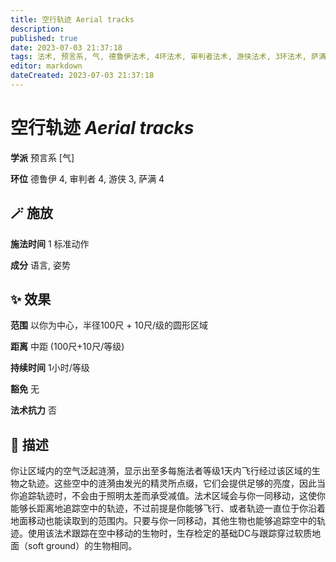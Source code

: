 ```yaml
---
title: 空行轨迹 Aerial tracks
description: 
published: true
date: 2023-07-03 21:37:18
tags: 法术, 预言系, 气, 德鲁伊法术, 4环法术, 审判者法术, 游侠法术, 3环法术, 萨满法术
editor: markdown
dateCreated: 2023-07-03 21:37:18
---
```


# **空行轨迹** *Aerial tracks*

**学派** 预言系 \[气\] 

**环位** 德鲁伊 4, 审判者 4, 游侠 3, 萨满 4

## 🪄 施放

**施法时间** 1 标准动作

**成分** 语言, 姿势

## ✨ 效果  

**范围** 以你为中心，半径100尺 + 10尺/级的圆形区域

**距离** 中距 (100尺+10尺/等级)  

**持续时间** 1小时/等级 

**豁免** 无

**法术抗力** 否

## 📖 描述

你让区域内的空气泛起涟漪，显示出至多每施法者等级1天内飞行经过该区域的生物之轨迹。这些空中的涟漪由发光的精灵所点缀，它们会提供足够的亮度，因此当你追踪轨迹时，不会由于照明太差而承受减值。法术区域会与你一同移动，这使你能够长距离地追踪空中的轨迹，不过前提是你能够飞行、或者轨迹一直位于你沿着地面移动也能读取到的范围内。只要与你一同移动，其他生物也能够追踪空中的轨迹。使用该法术跟踪在空中移动的生物时，生存检定的基础DC与跟踪穿过软质地面（soft ground）的生物相同。
    
